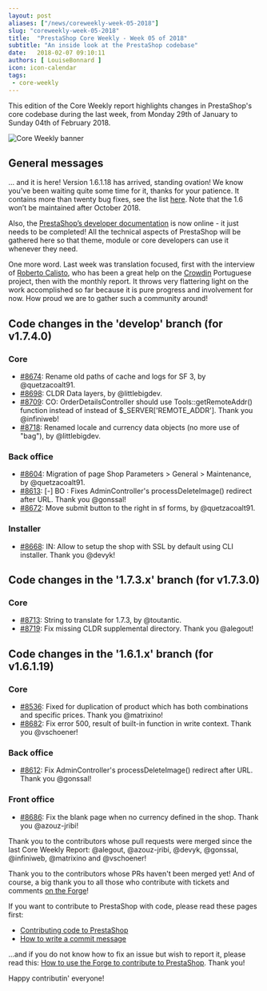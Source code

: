 ```yaml
---
layout: post
aliases: ["/news/coreweekly-week-05-2018"]
slug: "coreweekly-week-05-2018"
title:  "PrestaShop Core Weekly - Week 05 of 2018"
subtitle: "An inside look at the PrestaShop codebase"
date:   2018-02-07 09:10:11
authors: [ LouiseBonnard ]
icon: icon-calendar
tags:
 - core-weekly
---
```


This edition of the Core Weekly report highlights changes in PrestaShop's core codebase during the last week, from Monday 29th of January to Sunday 04th of February 2018.

![Core Weekly banner](/assets/images/2017/04/core_weekly_banner.jpg)


## General messages

… and it is here! Version 1.6.1.18 has arrived, standing ovation! We know you’ve been waiting quite some time for it, thanks for your patience. It contains more than twenty bug fixes, see the list [here]( https://www.prestashop.com/en/system/files/ps_releases/changelog_1.6.1.18.txt). Note that the 1.6 won’t be maintained after October 2018.

Also, the [PrestaShop’s developer documentation]( http://devdocs.prestashop.com) is now online - it just needs to be completed! All the technical aspects of PrestaShop will be gathered here so that theme, module or core developers can use it whenever they need.

One more word. Last week was translation focused, first with the interview of [Roberto Calisto]( http://build.prestashop.com/news/contributor-interview-roberto-calisto), who has been a great help on the [Crowdin]( https://crowdin.com/project/prestashop-official) Portuguese project, then with the monthly report. It throws very flattering light on the work accomplished so far because it is pure progress and involvement for now. How proud we are to gather such a community around!


## Code changes in the 'develop' branch (for v1.7.4.0)

### Core

* [#8674](https://github.com/PrestaShop/PrestaShop/pull/8674): Rename old paths of cache and logs for SF 3, by @quetzacoalt91.
* [#8698](https://github.com/PrestaShop/PrestaShop/pull/8698): CLDR Data layers, by @littlebigdev.
* [#8709](https://github.com/PrestaShop/PrestaShop/pull/8709): CO: OrderDetailsController should use Tools::getRemoteAddr() function instead of instead of $_SERVER['REMOTE_ADDR']. Thank you @infiniweb!
* [#8718](https://github.com/PrestaShop/PrestaShop/pull/8718): Renamed locale and currency data objects (no more use of "bag"), by @littlebigdev.


### Back office

* [#8604](https://github.com/PrestaShop/PrestaShop/pull/8604): Migration of page Shop Parameters > General > Maintenance, by @quetzacoalt91.
* [#8613](https://github.com/PrestaShop/PrestaShop/pull/8613): [-] BO : Fixes AdminController's processDeleteImage() redirect after URL. Thank you @gonssal!
* [#8672](https://github.com/PrestaShop/PrestaShop/pull/8672): Move submit button to the right in sf forms, by @quetzacoalt91.


### Installer

* [#8668](https://github.com/PrestaShop/PrestaShop/pull/8668): IN: Allow to setup the shop with SSL by default using CLI installer. Thank you @devyk!


## Code changes in the '1.7.3.x' branch (for v1.7.3.0)

### Core

* [#8713](https://github.com/PrestaShop/PrestaShop/pull/8713): String to translate for 1.7.3, by @toutantic.
* [#8719](https://github.com/PrestaShop/PrestaShop/pull/8719): Fix missing CLDR supplemental directory. Thank you @alegout!


## Code changes in the '1.6.1.x' branch (for v1.6.1.19)

### Core

* [#8536](https://github.com/PrestaShop/PrestaShop/pull/8536): Fixed for duplication of product which has both combinations and specific prices. Thank you @matrixino!
* [#8682](https://github.com/PrestaShop/PrestaShop/pull/8682): Fix error 500, result of built-in function in write context. Thank you @vschoener!


### Back office

* [#8612](https://github.com/PrestaShop/PrestaShop/pull/8612): Fix AdminController's processDeleteImage() redirect after URL. Thank you @gonssal!


### Front office

* [#8686](https://github.com/PrestaShop/PrestaShop/pull/8686): Fix the blank page when no currency defined in the shop. Thank you @azouz-jribi!

Thank you to the contributors whose pull requests were merged since the last Core Weekly Report: @alegout, @azouz-jribi, @devyk, @gonssal, @infiniweb, @matrixino and @vschoener!

Thank you to the contributors whose PRs haven't been merged yet! And of course, a big thank you to all those who contribute with tickets and comments [on the Forge](http://forge.prestashop.com/)!

If you want to contribute to PrestaShop with code, please read these pages first:

 * [Contributing code to PrestaShop](http://doc.prestashop.com/display/PS16/Contributing+code+to+PrestaShop)
 * [How to write a commit message](http://doc.prestashop.com/display/PS16/How+to+write+a+commit+message)

...and if you do not know how to fix an issue but wish to report it, please read this: [How to use the Forge to contribute to PrestaShop](http://doc.prestashop.com/display/PS16/How+to+use+the+Forge+to+contribute+to+PrestaShop). Thank you!

Happy contributin' everyone!
